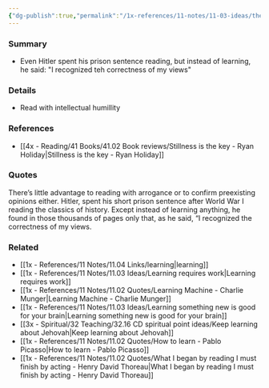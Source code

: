 ```yaml
---
{"dg-publish":true,"permalink":"/1x-references/11-notes/11-03-ideas/there-is-no-point-in-reading-if-you-are-not-learning-something/","title":"There is no point in reading if you are not learning something","created":"2024-03-10T09:55:37.750+03:00","updated":"2024-03-10T09:55:37.750+03:00"}
---
```



### Summary
- Even Hitler spent his prison sentence reading, but instead of learning, he said: "I recognized teh correctness of my views"

### Details
- Read with intellectual humillity

### References
- [[4x - Reading/41 Books/41.02 Book reviews/Stillness is the key - Ryan Holiday\|Stillness is the key - Ryan Holiday]]

### Quotes
There’s little advantage to reading with arrogance or to confirm preexisting opinions either. Hitler, spent his short prison sentence after World War I reading the classics of history. Except instead of learning anything, he found in those thousands of pages only that, as he said, “I recognized the correctness of my views.


### Related
- [[1x - References/11 Notes/11.04 Links/learning\|learning]]
- [[1x - References/11 Notes/11.03 Ideas/Learning requires work\|Learning requires work]]
- [[1x - References/11 Notes/11.02 Quotes/Learning Machine - Charlie Munger\|Learning Machine - Charlie Munger]]
- [[1x - References/11 Notes/11.03 Ideas/Learning something new is good for your brain\|Learning something new is good for your brain]]
- [[3x - Spiritual/32 Teaching/32.16 CD spiritual point ideas/Keep learning about Jehovah\|Keep learning about Jehovah]]
- [[1x - References/11 Notes/11.02 Quotes/How to learn - Pablo Picasso\|How to learn - Pablo Picasso]]
- [[1x - References/11 Notes/11.02 Quotes/What I began by reading I must finish by acting - Henry David Thoreau\|What I began by reading I must finish by acting - Henry David Thoreau]]

